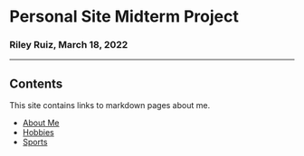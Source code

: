 # Personal Site Midterm Project
### Riley Ruiz, March 18, 2022
-------------------------------------------
## Contents
This site contains links to markdown pages about me.
- [About Me](AboutMe.md "About Me")
- [Hobbies](Hobbies.md "Hobbies")
- [Sports](Sports.md "Sports")
